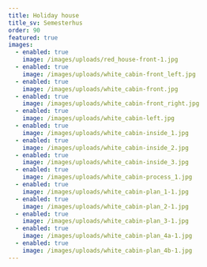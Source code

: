 ```yaml
---
title: Holiday house
title_sv: Semesterhus
order: 90
featured: true
images:
  - enabled: true
    image: /images/uploads/red_house-front-1.jpg
  - enabled: true
    image: /images/uploads/white_cabin-front_left.jpg
  - enabled: true
    image: /images/uploads/white_cabin-front.jpg
  - enabled: true
    image: /images/uploads/white_cabin-front_right.jpg
  - enabled: true
    image: /images/uploads/white_cabin-left.jpg
  - enabled: true
    image: /images/uploads/white_cabin-inside_1.jpg
  - enabled: true
    image: /images/uploads/white_cabin-inside_2.jpg
  - enabled: true
    image: /images/uploads/white_cabin-inside_3.jpg
  - enabled: true
    image: /images/uploads/white_cabin-process_1.jpg
  - enabled: true
    image: /images/uploads/white_cabin-plan_1-1.jpg
  - enabled: true
    image: /images/uploads/white_cabin-plan_2-1.jpg
  - enabled: true
    image: /images/uploads/white_cabin-plan_3-1.jpg
  - enabled: true
    image: /images/uploads/white_cabin-plan_4a-1.jpg
  - enabled: true
    image: /images/uploads/white_cabin-plan_4b-1.jpg
---
```


